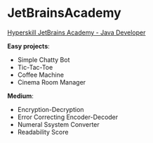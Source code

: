 # JetBrainsAcademy
 [Hyperskill JetBrains Academy - Java Developer](https://hyperskill.org)

__Easy projects__:

- Simple Chatty Bot
- Tic-Tac-Toe
- Coffee Machine
- Cinema Room Manager

__Medium__:

- Encryption-Decryption
- Error Correcting Encoder-Decoder
- Numeral Ssystem Converter
- Readability Score

